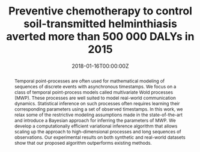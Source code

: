 ---
title: "Preventive chemotherapy to control soil-transmitted helminthiasis averted more than 500 000 DALYs in 2015"
authors:
- Antonio Montresor
- admin
- et al
date: "2018-01-16T00:00:00Z"
doi: ""

# Schedule page publish date (NOT publication's date).
publishDate: "2018-01-16T00:00:00Z"

# Publication type.
# Legend: 0 = Uncategorized; 1 = Conference paper; 2 = Journal article;
# 3 = Preprint / Working Paper; 4 = Report; 5 = Book; 6 = Book section;
# 7 = Thesis; 8 = Patent
publication_types: ["1"]

# Publication name and optional abbreviated publication name.
publication: "Proceedings of the 24th International Conference on Artificial Intelligence and Statistics (AISTATS)"
publication_short: ""

abstract: Temporal point-processes are often used for mathematical modeling of sequences of discrete events with asynchronous timestamps. We focus on a class of temporal point-process models called multivariate Wold processes (MWP). These processes are well suited to model real-world communication dynamics. Statistical inference on such processes often requires learning their corresponding parameters using a set of observed timestamps. In this work, we relax some of the restrictive modeling assumptions made in the state-of-the-art and introduce a Bayesian approach for inferring the parameters of MWP. We develop a computationally efficient variational inference algorithm that allows scaling up the approach to high-dimensional processes and long sequences of observations. Our experimental results on both synthetic and real-world datasets show that our proposed algorithm outperforms existing methods.

# Summary. An optional shortened abstract.
summary:

tags: 
featured: false

links:
- name: "Full Text"
  url: https://www.ncbi.nlm.nih.gov/pubmed/29346640

# Featured image
# To use, add an image named `featured.jpg/png` to your page's folder. 
image:

# Associated Projects (optional).
#   Associate this publication with one or more of your projects.
#   Simply enter your project's folder or file name without extension.
#   E.g. `internal-project` references `content/project/internal-project/index.md`.
#   Otherwise, set `projects: []`.
projects: []

# Slides (optional).
#   Associate this publication with Markdown slides.
#   Simply enter your slide deck's filename without extension.
#   E.g. `slides: "example"` references `content/slides/example/index.md`.
#   Otherwise, set `slides: ""`.
slides: ""
---